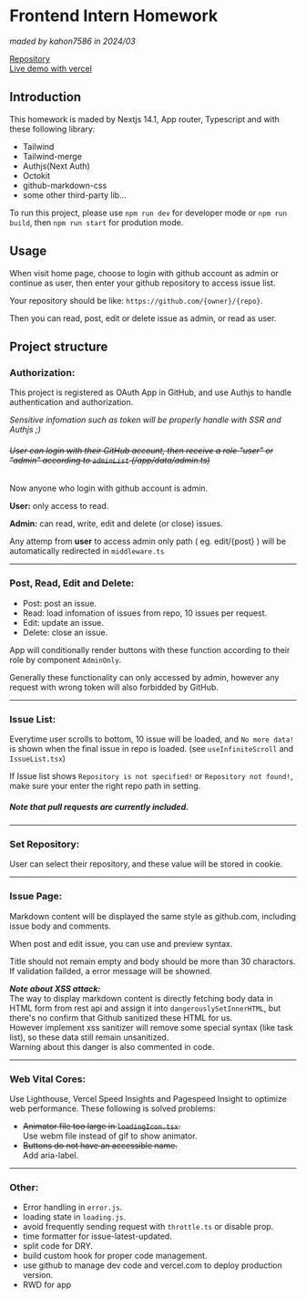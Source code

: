 <!-- ctrl + shift + v to preview -->
<!-- ctrl + k, then press v to split -->

# Frontend Intern Homework

_maded by kahon7586 in 2024/03_

[Repository](https://github.com/kahon7586/dcard-git-oauth)  
[Live demo with vercel](https://dcard-git-oauth.vercel.app/)

## Introduction

This homework is maded by Nextjs 14.1, App router, Typescript and with these following library:

- Tailwind
- Tailwind-merge
- Authjs(Next Auth)
- Octokit
- github-markdown-css
- some other third-party lib...

To run this project, please use `npm run dev` for developer mode or `npm run build`, then `npm run start` for prodution mode.

## Usage

When visit home page, choose to login with github account as admin or continue as user, then enter your github repository to access issue list.

Your repository should be like: `https://github.com/{owner}/{repo}`.

Then you can read, post, edit or delete issue as admin, or read as user.

## Project structure

### **Authorization:**

This project is registered as OAuth App in GitHub, and use Authjs to handle authentication and authorization.

_Sensitive infomation such as token will be properly handle with SSR and Authjs ;)_

###### ~~User can login with their GitHub account, then receive a role "user" or "admin" according to `adminList` (/app/data/admin.ts)~~

Now anyone who login with github account is admin.

**User:** only access to read.

**Admin:** can read, write, edit and delete (or close) issues.

Any attemp from **user** to access admin only path ( eg. edit/{post} ) will be automatically redirected in `middleware.ts`

---

### **Post, Read, Edit and Delete:**

- Post: post an issue.
- Read: load infomation of issues from repo, 10 issues per request.
- Edit: update an issue.
- Delete: close an issue.

App will conditionally render buttons with these function according to their role by component `AdminOnly`.

Generally these functionality can only accessed by admin, however any request with wrong token will also forbidded by GitHub.

---

### **Issue List:**

Everytime user scrolls to bottom, 10 issue will be loaded, and `No more data!` is shown when the final issue in repo is loaded. (see `useInfiniteScroll` and `IssueList.tsx`)

If Issue list shows `Repository is not specified!` or `Repository not found!`, make sure your enter the right repo path in setting.

##### Note that pull requests are currently included.

---

### **Set Repository:**

User can select their repository, and these value will be stored in cookie.

---

### **Issue Page:**

Markdown content will be displayed the same style as github.com, including issue body and comments.

When post and edit issue, you can use and preview syntax.

Title should not remain empty and body should be more than 30 charactors. If validation failded, a error message will be showned.

**_Note about XSS attack:_**  
The way to display markdown content is directly fetching body data in HTML form from rest api and assign it into `dangerouslySetInnerHTML`, but there's no confirm that Github sanitized these HTML for us.  
However implement xss sanitizer will remove some special syntax (like task list), so these data still remain unsanitized.  
Warning about this danger is also commented in code.

---

### **Web Vital Cores:**

Use Lighthouse, Vercel Speed Insights and Pagespeed Insight to optimize web performance. These following is solved problems:

- ~~Animator file too large in `loadingIcon.tsx`.~~  
  Use webm file instead of gif to show animator.
- ~~Buttons do not have an accessible name.~~  
  Add aria-label.

---

### **Other:**

- Error handling in `error.js`.
- loading state in `loading.js`.
- avoid frequently sending request with `throttle.ts` or disable prop.
- time formatter for issue-latest-updated.
- split code for DRY.
- build custom hook for proper code management.
- use github to manage dev code and vercel.com to deploy production version.
- RWD for app
